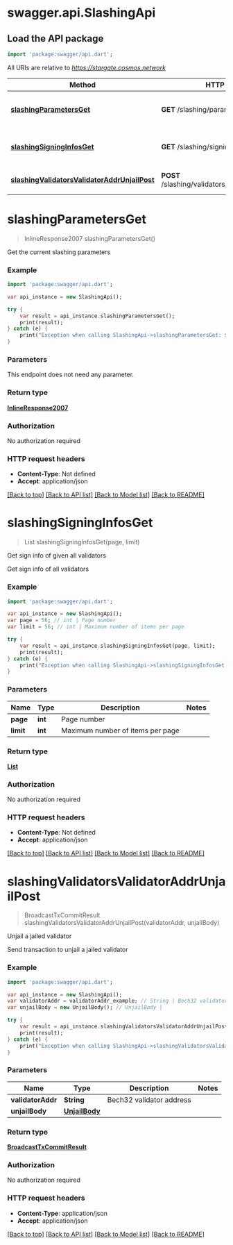 # swagger.api.SlashingApi

## Load the API package
```dart
import 'package:swagger/api.dart';
```

All URIs are relative to *https://stargate.cosmos.network*

Method | HTTP request | Description
------------- | ------------- | -------------
[**slashingParametersGet**](SlashingApi.md#slashingParametersGet) | **GET** /slashing/parameters | Get the current slashing parameters
[**slashingSigningInfosGet**](SlashingApi.md#slashingSigningInfosGet) | **GET** /slashing/signing_infos | Get sign info of given all validators
[**slashingValidatorsValidatorAddrUnjailPost**](SlashingApi.md#slashingValidatorsValidatorAddrUnjailPost) | **POST** /slashing/validators/{validatorAddr}/unjail | Unjail a jailed validator


# **slashingParametersGet**
> InlineResponse2007 slashingParametersGet()

Get the current slashing parameters

### Example 
```dart
import 'package:swagger/api.dart';

var api_instance = new SlashingApi();

try { 
    var result = api_instance.slashingParametersGet();
    print(result);
} catch (e) {
    print("Exception when calling SlashingApi->slashingParametersGet: $e\n");
}
```

### Parameters
This endpoint does not need any parameter.

### Return type

[**InlineResponse2007**](InlineResponse2007.md)

### Authorization

No authorization required

### HTTP request headers

 - **Content-Type**: Not defined
 - **Accept**: application/json

[[Back to top]](#) [[Back to API list]](../README.md#documentation-for-api-endpoints) [[Back to Model list]](../README.md#documentation-for-models) [[Back to README]](../README.md)

# **slashingSigningInfosGet**
> List<SigningInfo> slashingSigningInfosGet(page, limit)

Get sign info of given all validators

Get sign info of all validators

### Example 
```dart
import 'package:swagger/api.dart';

var api_instance = new SlashingApi();
var page = 56; // int | Page number
var limit = 56; // int | Maximum number of items per page

try { 
    var result = api_instance.slashingSigningInfosGet(page, limit);
    print(result);
} catch (e) {
    print("Exception when calling SlashingApi->slashingSigningInfosGet: $e\n");
}
```

### Parameters

Name | Type | Description  | Notes
------------- | ------------- | ------------- | -------------
 **page** | **int**| Page number | 
 **limit** | **int**| Maximum number of items per page | 

### Return type

[**List<SigningInfo>**](SigningInfo.md)

### Authorization

No authorization required

### HTTP request headers

 - **Content-Type**: Not defined
 - **Accept**: application/json

[[Back to top]](#) [[Back to API list]](../README.md#documentation-for-api-endpoints) [[Back to Model list]](../README.md#documentation-for-models) [[Back to README]](../README.md)

# **slashingValidatorsValidatorAddrUnjailPost**
> BroadcastTxCommitResult slashingValidatorsValidatorAddrUnjailPost(validatorAddr, unjailBody)

Unjail a jailed validator

Send transaction to unjail a jailed validator

### Example 
```dart
import 'package:swagger/api.dart';

var api_instance = new SlashingApi();
var validatorAddr = validatorAddr_example; // String | Bech32 validator address
var unjailBody = new UnjailBody(); // UnjailBody | 

try { 
    var result = api_instance.slashingValidatorsValidatorAddrUnjailPost(validatorAddr, unjailBody);
    print(result);
} catch (e) {
    print("Exception when calling SlashingApi->slashingValidatorsValidatorAddrUnjailPost: $e\n");
}
```

### Parameters

Name | Type | Description  | Notes
------------- | ------------- | ------------- | -------------
 **validatorAddr** | **String**| Bech32 validator address | 
 **unjailBody** | [**UnjailBody**](UnjailBody.md)|  | 

### Return type

[**BroadcastTxCommitResult**](BroadcastTxCommitResult.md)

### Authorization

No authorization required

### HTTP request headers

 - **Content-Type**: application/json
 - **Accept**: application/json

[[Back to top]](#) [[Back to API list]](../README.md#documentation-for-api-endpoints) [[Back to Model list]](../README.md#documentation-for-models) [[Back to README]](../README.md)

